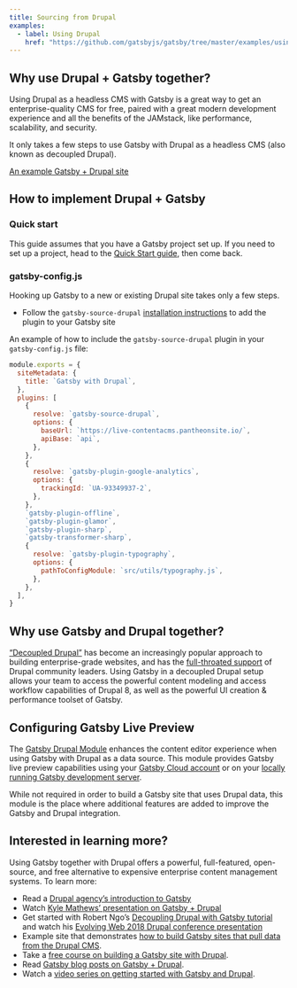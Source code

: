 ```yaml
---
title: Sourcing from Drupal
examples:
  - label: Using Drupal
    href: "https://github.com/gatsbyjs/gatsby/tree/master/examples/using-drupal"
---
```


## Why use Drupal + Gatsby together?

Using Drupal as a headless CMS with Gatsby is a great way to get an enterprise-quality CMS for free, paired with a great modern development experience and all the benefits of the JAMstack, like performance, scalability, and security.

It only takes a few steps to use Gatsby with Drupal as a headless CMS (also known as decoupled Drupal).

[An example Gatsby + Drupal site](https://github.com/gatsbyjs/gatsby/tree/master/examples/using-drupal)

## How to implement Drupal + Gatsby

### Quick start

This guide assumes that you have a Gatsby project set up. If you need to set up a project, head to the [Quick Start guide](/docs/quick-start/), then come back.

### gatsby-config.js

Hooking up Gatsby to a new or existing Drupal site takes only a few steps.

- Follow the `gatsby-source-drupal` [installation instructions](/plugins/gatsby-source-drupal/?=drupal) to add the plugin to your Gatsby site

An example of how to include the `gatsby-source-drupal` plugin in your `gatsby-config.js` file:

```javascript:title=gatsby-config.js
module.exports = {
  siteMetadata: {
    title: `Gatsby with Drupal`,
  },
  plugins: [
    {
      resolve: `gatsby-source-drupal`,
      options: {
        baseUrl: `https://live-contentacms.pantheonsite.io/`,
        apiBase: `api`,
      },
    },
    {
      resolve: `gatsby-plugin-google-analytics`,
      options: {
        trackingId: `UA-93349937-2`,
      },
    },
    `gatsby-plugin-offline`,
    `gatsby-plugin-glamor`,
    `gatsby-plugin-sharp`,
    `gatsby-transformer-sharp`,
    {
      resolve: `gatsby-plugin-typography`,
      options: {
        pathToConfigModule: `src/utils/typography.js`,
      },
    },
  ],
}
```

## Why use Gatsby and Drupal together?

[“Decoupled Drupal”](https://www.acquia.com/drupal/decoupled-drupal) has become an increasingly popular approach to building enterprise-grade websites, and has the [full-throated support](https://dri.es/how-to-decouple-drupal-in-2018) of Drupal community leaders. Using Gatsby in a decoupled Drupal setup allows your team to access the powerful content modeling and access workflow capabilities of Drupal 8, as well as the powerful UI creation & performance toolset of Gatsby.

## Configuring Gatsby Live Preview

The [Gatsby Drupal Module](https://www.drupal.org/project/gatsby) enhances the content editor experience when using Gatsby with Drupal as a data source. This module provides Gatsby live preview capabilities using your [Gatsby Cloud account](/get-started) or on your [locally running Gatsby development server](/docs/how-to/local-development/running-a-gatsby-preview-server/).

While not required in order to build a Gatsby site that uses Drupal data, this module is the place where additional features are added to improve the Gatsby and Drupal integration.

## Interested in learning more?

Using Gatsby together with Drupal offers a powerful, full-featured, open-source, and free alternative to expensive enterprise content management systems. To learn more:

- Read a [Drupal agency’s introduction to Gatsby](https://www.mediacurrent.com/what-is-gatsby.js/)
- Watch [Kyle Mathews’ presentation on Gatsby + Drupal](https://2017.badcamp.net/session/coding-development/beginner/headless-drupal-building-blazing-fast-websites-reactgatsbyjs)
- Get started with Robert Ngo’s [Decoupling Drupal with Gatsby tutorial](https://evolvingweb.ca/blog/decoupling-drupal-gatsby) and watch his [Evolving Web 2018 Drupal conference presentation](https://www.youtube.com/watch?v=s5kUJRGDz6I)
- Example site that demonstrates [how to build Gatsby sites that pull data from the Drupal CMS](https://github.com/gatsbyjs/gatsby/tree/master/examples/using-drupal).
- Take a [free course on building a Gatsby site with Drupal](https://gatsbyguides.com/).
- Read [Gatsby blog posts on Gatsby + Drupal](/blog/tags/drupal/).
- Watch a [video series on getting started with Gatsby and Drupal](https://www.youtube.com/playlist?list=PL-Ve2ZZ1kZNT9BhQMMI9jUySfdnQ8-S3n).

<CloudCallout />
